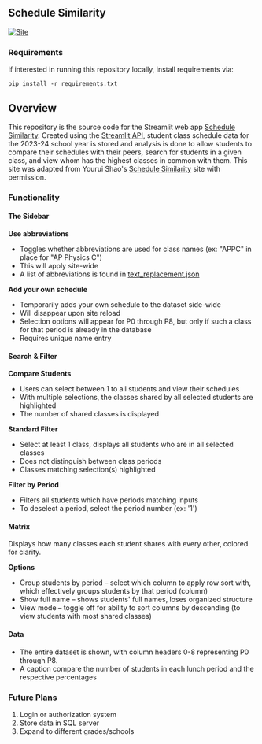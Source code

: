 ## Schedule Similarity
[![Site][Streamlit]][site-url]

### Requirements
If interested in running this repository locally, install requirements via:

```
pip install -r requirements.txt
```

## Overview
This repository is the source code for the Streamlit web app [Schedule Similarity](https://annadeng8-schedule-similarity-main-0l6c26.streamlit.app/). Created using the [Streamlit API](https://streamlit.io/), student class schedule data for the 2023-24 school year is stored and analysis is done to allow students to compare their schedules with their peers, search for students in a given class, and view whom has the highest classes in common with them. This site was adapted from Yourui Shao's [Schedule Similarity](https://iuruoy-shao-schedule-similarity-main-sz6k3f.streamlit.app/) site with permission.

### Functionality
#### The Sidebar

**Use abbreviations** 
* Toggles whether abbreviations are used for class names (ex: "APPC" in place for "AP Physics C")
* This will apply site-wide
* A list of abbreviations is found in [text_replacement.json](text_replacement.json)

**Add your own schedule**
* Temporarily adds your own schedule to the dataset side-wide
* Will disappear upon site reload
* Selection options will appear for P0 through P8, but only if such a class for that period is already in the database
* Requires unique name entry

#### Search & Filter
**Compare Students**
* Users can select between 1 to all students and view their schedules
* With multiple selections, the classes shared by all selected students are highlighted
* The number of shared classes is displayed

**Standard Filter**
* Select at least 1 class, displays all students who are in all selected classes
* Does not distinguish between class periods
* Classes matching selection(s) highlighted

**Filter by Period**
* Filters all students which have periods matching inputs
* To deselect a period, select the period number (ex: '1')

#### Matrix
Displays how many classes each student shares with every other, colored for clarity.

**Options**
* Group students by period – select which column to apply row sort with, which effectively groups students by that period (column)
* Show full name – shows students' full names, loses organized structure
* View mode – toggle off for ability to sort columns by descending (to view students with most shared classes)

#### Data
* The entire dataset is shown, with column headers 0-8 representing P0 through P8.
* A caption compare the number of students in each lunch period and the respective percentages

### Future Plans
1. Login or authorization system
2. Store data in SQL server
3. Expand to different grades/schools

[Streamlit]: https://img.shields.io/badge/Streamlit-View%20Site-000000?style=flat-square&logo=streamlit&logoColor=#FF4B4B
[site-url]: https://annadeng8-schedule-similarity-main-0l6c26.streamlit.app/
